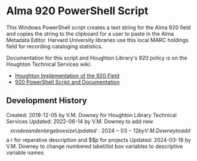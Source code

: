 # Alma 920 PowerShell Script

This Windows PowerShell script creates a text string for the Alma 920 field and copies the string to the clipboard for a user to paste in the Alma Metadata Editor. Harvard University libraries use this local MARC holdings field for recording cataloging statistics.

Documentation for this script and Houghton Library's 920 policy is on the Houghton Technical Services wiki: 
* [Houghton Implementation of the 920 Field](https://wiki.harvard.edu/confluence/x/9rDkDQ)
* [920 PowerShell Script and Documentation](https://wiki.harvard.edu/confluence/x/S7HkDQ)

## Development History
Created: 2018-12-05 by V.M. Downey for Houghton Library Technical Services
Updated: 2022-06-14 by V.M. Downey to add new $$x codes and enlarge box size
Updated: 2024-03-12 by V.M. Downey to add $$a r for reparative description and $$p for projects
Updated: 2024-03-18 by V.M. Downey to change numbered label/list box variables to descriptive variable names
